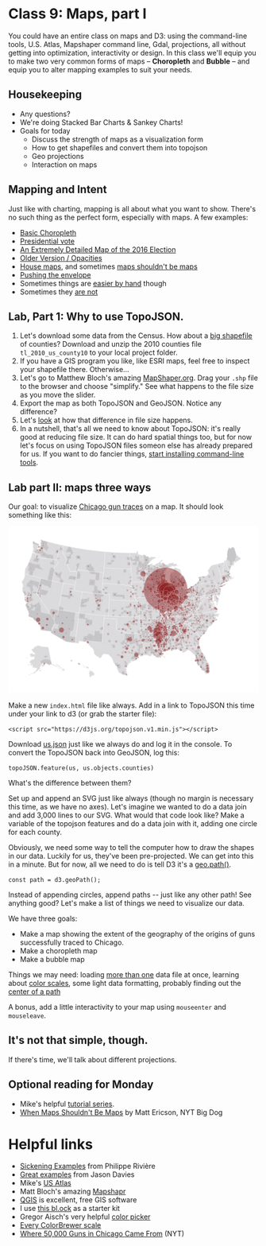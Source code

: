 # Class 9: Maps, part I
You could have an entire class on maps and D3: using the command-line tools, U.S. Atlas, Mapshaper command line, Gdal, projections, all without getting into optimization, interactivity or design. In this class we'll equip you to make two very common forms of maps – **Choropleth** and **Bubble** – and equip you to alter mapping examples to suit your needs.

## Housekeeping
  
  * Any questions?
  * We're doing Stacked Bar Charts & Sankey Charts!
  * Goals for today
    * Discuss the strength of maps as a visualization form
    * How to get shapefiles and convert them into topojson 
    * Geo projections
    * Interaction on maps

## Mapping and Intent
Just like with charting, mapping is all about what you want to show. There's no such thing as the perfect form, especially with maps. A few examples:
  * [Basic Choropleth](hhttps://beta.observablehq.com/@mbostock/d3-choropleth)
  * [Presidential vote](http://elections.nytimes.com/2012/results/president)
  * [An Extremely Detailed Map of the 2016 Election](https://www.nytimes.com/interactive/2018/upshot/election-2016-voting-precinct-maps.html)
  * [Older Version / Opacities](http://www.nytimes.com/interactive/2014/11/04/upshot/senate-maps.html)
  * [House maps](http://elections.nytimes.com/2014/results/house), and sometimes [maps shouldn't be maps](http://www.ericson.net/content/2011/10/when-maps-shouldnt-be-maps/)
  * [Pushing the envelope](https://www.flickr.com/photos/dukefifa/6307925837/)
  * Sometimes things are [easier by hand](http://farm9.staticflickr.com/8203/8199825791_e7f7919f8d_o.jpg) though
  * Sometimes they [are not](https://beta.observablehq.com/@fil/map-layers-perspective)

## Lab, Part 1: Why to use TopoJSON.

  1. Let's download some data from the Census. How about a [big shapefile](https://www.census.gov/cgi-bin/geo/shapefiles2010/main) of counties? Download and unzip the 2010 counties file `tl_2010_us_county10` to your local project folder. 
  2. If you have a GIS program you like, like ESRI maps, feel free to inspect your shapefile there. Otherwise...
  3. Let's go to Matthew Bloch's amazing [MapShaper.org](http://mapshaper.org/). Drag your `.shp` file to the browser and choose "simplify." See what happens to the file size as you move the slider.
  4. Export the map as both TopoJSON and GeoJSON. Notice any difference?
  5. Let's [look](http://bost.ocks.org/mike/simplify/) at how that difference in file size happens.
  6. In a nutshell, that's all we need to know about TopoJSON: it's really good at reducing file size. It can do hard spatial things too, but for now let's focus on using TopoJSON files someon else has already prepared for us. If you want to do fancier things, [start installing command-line tools](http://bost.ocks.org/mike/map/#installing-tools).

## Lab part II: maps three ways
Our goal: to visualize [Chicago gun traces](views/guns-history.csv) on a map. It should look something like this:

<img src="images/Screen Shot 2018-12-04 at 1.46.46 PM.png">

Make a new `index.html` file like always. Add in a link to TopoJSON this time under your link to d3 (or grab the starter file):
  
  ```
  <script src="https://d3js.org/topojson.v1.min.js"></script>
  ```
Download [us.json](views/us.json) just like we always do and log it in the console.
To convert the TopoJSON back into GeoJSON, log this:

  ```
  topoJSON.feature(us, us.objects.counties)
  ```

What's the difference between them?

Set up and append an SVG just like always (though no margin is necessary this time, as we have no axes).
Let's imagine we wanted to do a data join and add 3,000 lines to our SVG. What would that code look like? Make a variable of the topojson features and do a data join with it, adding one circle for each county.

Obviously, we need some way to tell the computer how to draw the shapes in our data. Luckily for us, they've been pre-projected. We can get into this in a minute. But for now, all we need to do is tell D3 it's a [geo.path()](https://github.com/mbostock/d3/wiki/Geo-Paths#path).  
```
const path = d3.geoPath();
```
Instead of appending circles, append paths -- just like any other path! 
See anything good? Let's make a list of things we need to visualize our data.

We have three goals:
  * Make a map showing the extent of the geography of the origins of guns successfully traced to Chicago.
  * Make a choropleth map
  * Make a bubble map 

Things we may need: loading [more than one](http://bl.ocks.org/mapsam/6090056) data file at once, learning about [color scales](https://github.com/d3/d3-scale/blob/master/README.md#scaleThreshold), some light data formatting, probably finding out the [center of a path](https://github.com/d3/d3-geo/blob/master/README.md#path_centroid)

A bonus, add a little interactivity to your map using `mouseenter` and `mouseleave`.

## It's not that simple, though.
If there's time, we'll talk about different projections.

## Optional reading for Monday
  * Mike's helpful [tutorial series](http://bost.ocks.org/mike/map/).
  * [When Maps Shouldn't Be Maps](http://www.ericson.net/content/2011/10/when-maps-shouldnt-be-maps/) by Matt Ericson, NYT Big Dog

# Helpful links
  * [Sickening Examples](https://beta.observablehq.com/collection/@fil/geo) from Philippe Rivière
  * [Great examples](https://www.jasondavies.com/maps/) from Jason Davies
  * Mike's [US Atlas](https://github.com/mbostock/us-atlas)
  * Matt Bloch's amazing [Mapshapr](http://mapshaper.org/)
  * [QGIS](http://www.qgis.org/en/site/) is excellent, free GIS software 
  * I use [this bl.ock](http://bl.ocks.org/mbostock/3306362) as a starter kit
  * Gregor Aisch's very helpful [color picker](http://gka.github.io/palettes/#colors=lightyellow,orange,deeppink,darkred|steps=7|bez=1|coL=1)
  * [Every ColorBrewer scale](http://bl.ocks.org/mbostock/5577023)
  * [Where 50,000 Guns in Chicago Came From](http://www.nytimes.com/interactive/2013/01/29/us/where-50000-guns-in-chicago-came-from.html) (NYT)
